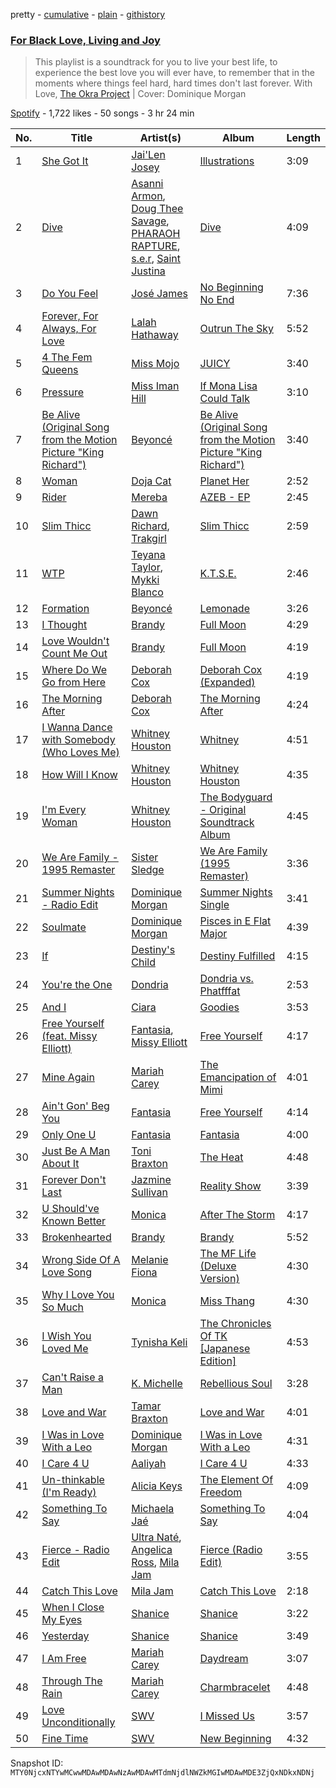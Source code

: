 pretty - [cumulative](/playlists/cumulative/37i9dQZF1DWTWY70wFE0Rv.md) - [plain](/playlists/plain/37i9dQZF1DWTWY70wFE0Rv) - [githistory](https://github.githistory.xyz/mackorone/spotify-playlist-archive/blob/main/playlists/plain/37i9dQZF1DWTWY70wFE0Rv)

### [For Black Love, Living and Joy](https://open.spotify.com/playlist/37i9dQZF1DWTWY70wFE0Rv)

> This playlist is a soundtrack for you to live your best life, to experience the best love you will ever have, to remember that in the moments where things feel hard, hard times don't last forever\. With Love, <a href="https://www.theokraproject.com/">The Okra Project</a> \| Cover: Dominique Morgan

[Spotify](https://open.spotify.com/user/spotify) - 1,722 likes - 50 songs - 3 hr 24 min

| No. | Title | Artist(s) | Album | Length |
|---|---|---|---|---|
| 1 | [She Got It](https://open.spotify.com/track/4AebZz6zjrNpqk7mehE24x) | [Jai'Len Josey](https://open.spotify.com/artist/1BAN8UUSAMDeNfP1Wo5WWr) | [Illustrations](https://open.spotify.com/album/00pFZrH0XRIXJGo86PQSYW) | 3:09 |
| 2 | [Dive](https://open.spotify.com/track/6qCJs5tpKRER18Ev4s7KGA) | [Asanni Armon](https://open.spotify.com/artist/2c4SvUMW4DTtQL6o3XAT2W), [Doug Thee Savage](https://open.spotify.com/artist/5qg3wWsQAz1oQ7iYiiMp2v), [PHARAOH RAPTURE](https://open.spotify.com/artist/21AxhVOZ35gW0kQxVzrd6z), [s.e.r](https://open.spotify.com/artist/03iO7GSdDJazWl7NBWBbDp), [Saint Justina](https://open.spotify.com/artist/3i9wTTVlckchlRby1LDBOK) | [Dive](https://open.spotify.com/album/7L4gV9Og1WCJDQFFA7f8yw) | 4:09 |
| 3 | [Do You Feel](https://open.spotify.com/track/7vuEdoEGYqzfR1ooE8EhlE) | [José James](https://open.spotify.com/artist/4l2MwXYwUDQKHcUXwCZjEz) | [No Beginning No End](https://open.spotify.com/album/5sO5lVzpbxNYIN3si8JNdW) | 7:36 |
| 4 | [Forever, For Always, For Love](https://open.spotify.com/track/6tQX9qDeJ88Vhk7uZfFvNo) | [Lalah Hathaway](https://open.spotify.com/artist/0uNEy4544VZq2KOl7BsLuo) | [Outrun The Sky](https://open.spotify.com/album/6owHkIavlncFxnnbUMJwbE) | 5:52 |
| 5 | [4 The Fem Queens](https://open.spotify.com/track/5jnVGp8kk4GWF2FlXux4P5) | [Miss Mojo](https://open.spotify.com/artist/2wDJcQxaxR2xnoKtfx3AwY) | [JUICY](https://open.spotify.com/album/4Xj3Sgf7vACo5nNij3gkVI) | 3:40 |
| 6 | [Pressure](https://open.spotify.com/track/0ChvD4klEvWUqExCIuHvF6) | [Miss Iman Hill](https://open.spotify.com/artist/1oBacgdbTxrL6KS8VSGOmr) | [If Mona Lisa Could Talk](https://open.spotify.com/album/7t62YSvKh49ktuf1z3sBFj) | 3:10 |
| 7 | [Be Alive \(Original Song from the Motion Picture "King Richard"\)](https://open.spotify.com/track/1RI4YQVFh7onQD07QuL8ND) | [Beyoncé](https://open.spotify.com/artist/6vWDO969PvNqNYHIOW5v0m) | [Be Alive \(Original Song from the Motion Picture "King Richard"\)](https://open.spotify.com/album/5a73HUmrKIebjmafM1QuFS) | 3:40 |
| 8 | [Woman](https://open.spotify.com/track/6Uj1ctrBOjOas8xZXGqKk4) | [Doja Cat](https://open.spotify.com/artist/5cj0lLjcoR7YOSnhnX0Po5) | [Planet Her](https://open.spotify.com/album/1nAQbHeOWTfQzbOoFrvndW) | 2:52 |
| 9 | [Rider](https://open.spotify.com/track/7BUnSvQPU5m830Et7fLAZt) | [Mereba](https://open.spotify.com/artist/294lNTPZfdqyzt8qnxmFiL) | [AZEB \- EP](https://open.spotify.com/album/0HvQdKEGTs0l1fV5feEYDi) | 2:45 |
| 10 | [Slim Thicc](https://open.spotify.com/track/23M855TLK1ExaI0TUeYX6p) | [Dawn Richard](https://open.spotify.com/artist/6pSsE5y0uJMwYj83KrPyf9), [Trakgirl](https://open.spotify.com/artist/74sormm4xAseMByk8cFRGH) | [Slim Thicc](https://open.spotify.com/album/6ftFXoB67MzOgaQgM6aRLP) | 2:59 |
| 11 | [WTP](https://open.spotify.com/track/3RykIiejIO6BEhxSSrXRhH) | [Teyana Taylor](https://open.spotify.com/artist/4ULO7IGI3M2bo0Ap7B9h8a), [Mykki Blanco](https://open.spotify.com/artist/2tSv9mEQSuNVMGr9qjYfkr) | [K.T.S.E.](https://open.spotify.com/album/0mwf6u9KVhZDCNVyIi6JuU) | 2:46 |
| 12 | [Formation](https://open.spotify.com/track/6g0Orsxv6glTJCt4cHsRsQ) | [Beyoncé](https://open.spotify.com/artist/6vWDO969PvNqNYHIOW5v0m) | [Lemonade](https://open.spotify.com/album/7dK54iZuOxXFarGhXwEXfF) | 3:26 |
| 13 | [I Thought](https://open.spotify.com/track/4lU72EwvGpwcEWfhkXn2JW) | [Brandy](https://open.spotify.com/artist/05oH07COxkXKIMt6mIPRee) | [Full Moon](https://open.spotify.com/album/7721xmJK5tmifUQdcmJ6An) | 4:29 |
| 14 | [Love Wouldn't Count Me Out](https://open.spotify.com/track/10eMeD9SpGPtah40sU77GI) | [Brandy](https://open.spotify.com/artist/05oH07COxkXKIMt6mIPRee) | [Full Moon](https://open.spotify.com/album/7721xmJK5tmifUQdcmJ6An) | 4:19 |
| 15 | [Where Do We Go from Here](https://open.spotify.com/track/11gI5uqSKvwquuoKHPH99V) | [Deborah Cox](https://open.spotify.com/artist/601893mmW5hl1FBOykWZHG) | [Deborah Cox \(Expanded\)](https://open.spotify.com/album/2SM60rNc5lbJXIxe7Ru4Xd) | 4:19 |
| 16 | [The Morning After](https://open.spotify.com/track/3SEaNxLFE0PKAmVZflVKFA) | [Deborah Cox](https://open.spotify.com/artist/601893mmW5hl1FBOykWZHG) | [The Morning After](https://open.spotify.com/album/0SUSz1JDKDCtqUwaxfQSYx) | 4:24 |
| 17 | [I Wanna Dance with Somebody \(Who Loves Me\)](https://open.spotify.com/track/2tUBqZG2AbRi7Q0BIrVrEj) | [Whitney Houston](https://open.spotify.com/artist/6XpaIBNiVzIetEPCWDvAFP) | [Whitney](https://open.spotify.com/album/5Vdzprr5cOqXQo44eHeV7t) | 4:51 |
| 18 | [How Will I Know](https://open.spotify.com/track/5tdKaKLnC4SgtDZ6RlWeal) | [Whitney Houston](https://open.spotify.com/artist/6XpaIBNiVzIetEPCWDvAFP) | [Whitney Houston](https://open.spotify.com/album/2MH37enG6IPvNK5QFLyKes) | 4:35 |
| 19 | [I'm Every Woman](https://open.spotify.com/track/2eHj0klWkwRQuIrNlPpCPa) | [Whitney Houston](https://open.spotify.com/artist/6XpaIBNiVzIetEPCWDvAFP) | [The Bodyguard \- Original Soundtrack Album](https://open.spotify.com/album/7JVJlkNNobS0GSoy4tCS96) | 4:45 |
| 20 | [We Are Family \- 1995 Remaster](https://open.spotify.com/track/5IKLwqBQG6KU6MP2zP80Nu) | [Sister Sledge](https://open.spotify.com/artist/6gkWznnJkdkwRPVcmnrays) | [We Are Family \(1995 Remaster\)](https://open.spotify.com/album/4GSidaoqyGNwaG5mNKmuLT) | 3:36 |
| 21 | [Summer Nights \- Radio Edit](https://open.spotify.com/track/2d6PsirgXEfL5LaiJNkP3k) | [Dominique Morgan](https://open.spotify.com/artist/4riHAK77Qlj2f1Kp1lYyHh) | [Summer Nights Single](https://open.spotify.com/album/7C9vUfui75CsyMHlIGrZss) | 3:41 |
| 22 | [Soulmate](https://open.spotify.com/track/3S2cXq2VVr1dNWTF382taY) | [Dominique Morgan](https://open.spotify.com/artist/4riHAK77Qlj2f1Kp1lYyHh) | [Pisces in E Flat Major](https://open.spotify.com/album/3MTXE3fLzg0RbGx0zTbtk7) | 4:39 |
| 23 | [If](https://open.spotify.com/track/2tOvXXicPq04q6Pk28O47m) | [Destiny's Child](https://open.spotify.com/artist/1Y8cdNmUJH7yBTd9yOvr5i) | [Destiny Fulfilled](https://open.spotify.com/album/0b6ivSFfDs38MG7aLn9rvO) | 4:15 |
| 24 | [You're the One](https://open.spotify.com/track/0G0ky7lWhrwkds6MobBqvu) | [Dondria](https://open.spotify.com/artist/4NgmPmKCSWm4kczsm6J3FO) | [Dondria vs\. Phatfffat](https://open.spotify.com/album/7m1vzSK4S0pSgqWWJJbRNP) | 2:53 |
| 25 | [And I](https://open.spotify.com/track/1Jp9n1uHB72CfK31j4mEPh) | [Ciara](https://open.spotify.com/artist/2NdeV5rLm47xAvogXrYhJX) | [Goodies](https://open.spotify.com/album/71gUhKYZIWmmjqAHlY4Br3) | 3:53 |
| 26 | [Free Yourself \(feat\. Missy Elliott\)](https://open.spotify.com/track/7ANroj1yWw0YEGcLf7HO3Q) | [Fantasia](https://open.spotify.com/artist/7xAcVHPiirnUqfdqo0USb1), [Missy Elliott](https://open.spotify.com/artist/2wIVse2owClT7go1WT98tk) | [Free Yourself](https://open.spotify.com/album/09akBiw2Divm9zvF7GMJup) | 4:17 |
| 27 | [Mine Again](https://open.spotify.com/track/38eXybknveyZKLQVA9vMps) | [Mariah Carey](https://open.spotify.com/artist/4iHNK0tOyZPYnBU7nGAgpQ) | [The Emancipation of Mimi](https://open.spotify.com/album/43iBTEWECK7hSnE0p6GgNo) | 4:01 |
| 28 | [Ain't Gon' Beg You](https://open.spotify.com/track/02wVmJecRUCtkppST87OLx) | [Fantasia](https://open.spotify.com/artist/7xAcVHPiirnUqfdqo0USb1) | [Free Yourself](https://open.spotify.com/album/09akBiw2Divm9zvF7GMJup) | 4:14 |
| 29 | [Only One U](https://open.spotify.com/track/1ECGh3dbB4ClgPjrq0ZbGn) | [Fantasia](https://open.spotify.com/artist/7xAcVHPiirnUqfdqo0USb1) | [Fantasia](https://open.spotify.com/album/42DybH3gl3WcfXAQySOEiX) | 4:00 |
| 30 | [Just Be A Man About It](https://open.spotify.com/track/6kD36kVRn5leDDbjXpHQY0) | [Toni Braxton](https://open.spotify.com/artist/3X458ddYA2YcVWuVIGGOYe) | [The Heat](https://open.spotify.com/album/0UZsKcXzOehMvFWTiBlwMi) | 4:48 |
| 31 | [Forever Don't Last](https://open.spotify.com/track/5ILoNug82Z8g4qUfpr5GXE) | [Jazmine Sullivan](https://open.spotify.com/artist/7gSjFKpVmDgC2MMsnN8CYq) | [Reality Show](https://open.spotify.com/album/10H2Wh6Im71eBVJprkh99U) | 3:39 |
| 32 | [U Should've Known Better](https://open.spotify.com/track/0EQuu6hyNACWI7LT7N5pRv) | [Monica](https://open.spotify.com/artist/6nzxy2wXs6tLgzEtqOkEi2) | [After The Storm](https://open.spotify.com/album/4lSQkGgFffaUOd22Yrc25v) | 4:17 |
| 33 | [Brokenhearted](https://open.spotify.com/track/3zeyP0JnzXEx3uZLmpOdtP) | [Brandy](https://open.spotify.com/artist/05oH07COxkXKIMt6mIPRee) | [Brandy](https://open.spotify.com/album/2yHJoGH0mIqYVAHUFKJcZ6) | 5:52 |
| 34 | [Wrong Side Of A Love Song](https://open.spotify.com/track/43cN7vrp1gSL1e0pdvVNxA) | [Melanie Fiona](https://open.spotify.com/artist/4O2YL4ygn6eTBC0w1hyWUM) | [The MF Life \(Deluxe Version\)](https://open.spotify.com/album/3PWwOV9kUSHZ4EvFFKWLLY) | 4:30 |
| 35 | [Why I Love You So Much](https://open.spotify.com/track/7EKvTUo567BRNzZ37clvlf) | [Monica](https://open.spotify.com/artist/6nzxy2wXs6tLgzEtqOkEi2) | [Miss Thang](https://open.spotify.com/album/71mPApAzW9HkbUGdYzMQHb) | 4:30 |
| 36 | [I Wish You Loved Me](https://open.spotify.com/track/2KsOotB3cHPTO4dB07dlJp) | [Tynisha Keli](https://open.spotify.com/artist/4woYaobeWQFBSGf9mtoAZ8) | [The Chronicles Of TK \[Japanese Edition\]](https://open.spotify.com/album/41hpT7k9MNRkgghU1QqHlw) | 4:53 |
| 37 | [Can't Raise a Man](https://open.spotify.com/track/0vvKyFjX1hzSwpNtVwnJ2H) | [K\. Michelle](https://open.spotify.com/artist/2retT7MFwHDVTeGKDdybEx) | [Rebellious Soul](https://open.spotify.com/album/6fGZwUN91Qe5h8xFcLV487) | 3:28 |
| 38 | [Love and War](https://open.spotify.com/track/3fLBmhcgWkPI47LfVQ8paB) | [Tamar Braxton](https://open.spotify.com/artist/1MT1Wz4G9Z9EVOg4L5zZMS) | [Love and War](https://open.spotify.com/album/1783Mxpt38yxafCtFlgHNF) | 4:01 |
| 39 | [I Was in Love With a Leo](https://open.spotify.com/track/35ZH2BO1Na2VZ2QHJBX7O6) | [Dominique Morgan](https://open.spotify.com/artist/4riHAK77Qlj2f1Kp1lYyHh) | [I Was in Love With a Leo](https://open.spotify.com/album/1Al0gWEeIwG7w8v3hgHFe6) | 4:31 |
| 40 | [I Care 4 U](https://open.spotify.com/track/2YpFUAIL8VXtS4oUap79ZR) | [Aaliyah](https://open.spotify.com/artist/0urTpYCsixqZwgNTkPJOJ4) | [I Care 4 U](https://open.spotify.com/album/50GHwAog5gmnqkypVkDso8) | 4:33 |
| 41 | [Un\-thinkable \(I'm Ready\)](https://open.spotify.com/track/4JOP8ELK6AaeySe7sKe996) | [Alicia Keys](https://open.spotify.com/artist/3DiDSECUqqY1AuBP8qtaIa) | [The Element Of Freedom](https://open.spotify.com/album/0Rxab8t0y7GlaTJTHX2wEN) | 4:09 |
| 42 | [Something To Say](https://open.spotify.com/track/5CznIqYyWcPBQ9YaIJtLLF) | [Michaela Jaé](https://open.spotify.com/artist/1XtZq3vSEgghxZS9aqITv5) | [Something To Say](https://open.spotify.com/album/6CBY5J52PrxflhCEelKeBR) | 4:04 |
| 43 | [Fierce \- Radio Edit](https://open.spotify.com/track/5A8495QB6sHlIWuzeimUvJ) | [Ultra Naté](https://open.spotify.com/artist/1cK2Abwkni7m51wJCSGllN), [Angelica Ross](https://open.spotify.com/artist/7H13Gscov16YbLmMjQ0Xiu), [Mila Jam](https://open.spotify.com/artist/6m7wJXzvVyE0j6eef6pj1a) | [Fierce \(Radio Edit\)](https://open.spotify.com/album/4lP0dw0HBBfaSGD7u6mNQE) | 3:55 |
| 44 | [Catch This Love](https://open.spotify.com/track/6srcAu7CPT2h2ePrCEm42q) | [Mila Jam](https://open.spotify.com/artist/6m7wJXzvVyE0j6eef6pj1a) | [Catch This Love](https://open.spotify.com/album/31BvJJpjUx5g8GjRgU8xQa) | 2:18 |
| 45 | [When I Close My Eyes](https://open.spotify.com/track/3EKEsJWz8oaxG1lfrojWug) | [Shanice](https://open.spotify.com/artist/0Ttph0pOZiPNTD3y2wUUb6) | [Shanice](https://open.spotify.com/album/3oTcmJVbYGQxsGFlDdI0bM) | 3:22 |
| 46 | [Yesterday](https://open.spotify.com/track/549gHYCxkYpHF2x5Tf8991) | [Shanice](https://open.spotify.com/artist/0Ttph0pOZiPNTD3y2wUUb6) | [Shanice](https://open.spotify.com/album/3oTcmJVbYGQxsGFlDdI0bM) | 3:49 |
| 47 | [I Am Free](https://open.spotify.com/track/0cCJ8mOuvpqb3Ic2FAooW6) | [Mariah Carey](https://open.spotify.com/artist/4iHNK0tOyZPYnBU7nGAgpQ) | [Daydream](https://open.spotify.com/album/1ibYM4abQtSVQFQWvDSo4J) | 3:07 |
| 48 | [Through The Rain](https://open.spotify.com/track/0mvtBgpiAg6fPg7ec7lxE9) | [Mariah Carey](https://open.spotify.com/artist/4iHNK0tOyZPYnBU7nGAgpQ) | [Charmbracelet](https://open.spotify.com/album/16rTsMjlDt6DEbLRtxvcWu) | 4:48 |
| 49 | [Love Unconditionally](https://open.spotify.com/track/6STwXCnOmXZ1c3x942Q9IM) | [SWV](https://open.spotify.com/artist/2NmK5FyrQ18HOPXq1UBzqa) | [I Missed Us](https://open.spotify.com/album/11nfQrY5KJRrnqSyvR3Fn8) | 3:57 |
| 50 | [Fine Time](https://open.spotify.com/track/1ovXQ9GMVyoWOWOxRHM8GO) | [SWV](https://open.spotify.com/artist/2NmK5FyrQ18HOPXq1UBzqa) | [New Beginning](https://open.spotify.com/album/0y9RVnTvpZa3LTlUUaD7l4) | 4:32 |

Snapshot ID: `MTY0NjcxNTYwMCwwMDAwMDAwNzAwMDAwMTdmNjdlNWZkMGIwMDAwMDE3ZjQxNDkxNDNj`
